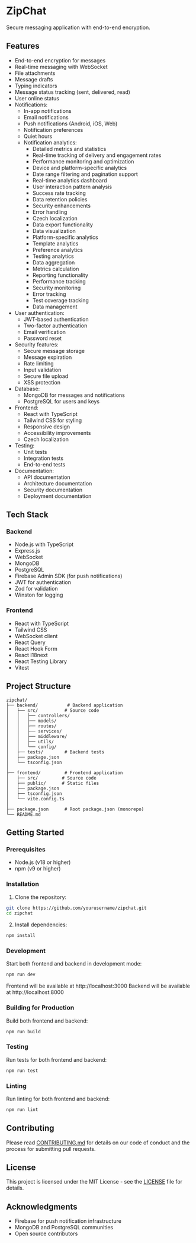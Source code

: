 # ZipChat

Secure messaging application with end-to-end encryption.

## Features

- End-to-end encryption for messages
- Real-time messaging with WebSocket
- File attachments
- Message drafts
- Typing indicators
- Message status tracking (sent, delivered, read)
- User online status
- Notifications:
  - In-app notifications
  - Email notifications
  - Push notifications (Android, iOS, Web)
  - Notification preferences
  - Quiet hours
  - Notification analytics:
    - Detailed metrics and statistics
    - Real-time tracking of delivery and engagement rates
    - Performance monitoring and optimization
    - Device and platform-specific analytics
    - Date range filtering and pagination support
    - Real-time analytics dashboard
    - User interaction pattern analysis
    - Success rate tracking
    - Data retention policies
    - Security enhancements
    - Error handling
    - Czech localization
    - Data export functionality
    - Data visualization
    - Platform-specific analytics
    - Template analytics
    - Preference analytics
    - Testing analytics
    - Data aggregation
    - Metrics calculation
    - Reporting functionality
    - Performance tracking
    - Security monitoring
    - Error tracking
    - Test coverage tracking
    - Data management
- User authentication:
  - JWT-based authentication
  - Two-factor authentication
  - Email verification
  - Password reset
- Security features:
  - Secure message storage
  - Message expiration
  - Rate limiting
  - Input validation
  - Secure file upload
  - XSS protection
- Database:
  - MongoDB for messages and notifications
  - PostgreSQL for users and keys
- Frontend:
  - React with TypeScript
  - Tailwind CSS for styling
  - Responsive design
  - Accessibility improvements
  - Czech localization
- Testing:
  - Unit tests
  - Integration tests
  - End-to-end tests
- Documentation:
  - API documentation
  - Architecture documentation
  - Security documentation
  - Deployment documentation

## Tech Stack

### Backend

- Node.js with TypeScript
- Express.js
- WebSocket
- MongoDB
- PostgreSQL
- Firebase Admin SDK (for push notifications)
- JWT for authentication
- Zod for validation
- Winston for logging

### Frontend

- React with TypeScript
- Tailwind CSS
- WebSocket client
- React Query
- React Hook Form
- React I18next
- React Testing Library
- Vitest

## Project Structure

```
zipchat/
├── backend/           # Backend application
│   ├── src/          # Source code
│   │   ├── controllers/
│   │   ├── models/
│   │   ├── routes/
│   │   ├── services/
│   │   ├── middleware/
│   │   ├── utils/
│   │   └── config/
│   ├── tests/        # Backend tests
│   ├── package.json
│   └── tsconfig.json
│
├── frontend/         # Frontend application
│   ├── src/         # Source code
│   ├── public/      # Static files
│   ├── package.json
│   ├── tsconfig.json
│   └── vite.config.ts
│
├── package.json      # Root package.json (monorepo)
└── README.md
```

## Getting Started

### Prerequisites

- Node.js (v18 or higher)
- npm (v9 or higher)

### Installation

1. Clone the repository:

```bash
git clone https://github.com/yourusername/zipchat.git
cd zipchat
```

2. Install dependencies:

```bash
npm install
```

### Development

Start both frontend and backend in development mode:

```bash
npm run dev
```

Frontend will be available at http://localhost:3000
Backend will be available at http://localhost:8000

### Building for Production

Build both frontend and backend:

```bash
npm run build
```

### Testing

Run tests for both frontend and backend:

```bash
npm run test
```

### Linting

Run linting for both frontend and backend:

```bash
npm run lint
```

## Contributing

Please read [CONTRIBUTING.md](CONTRIBUTING.md) for details on our code of conduct and the process for submitting pull requests.

## License

This project is licensed under the MIT License - see the [LICENSE](LICENSE) file for details.

## Acknowledgments

- Firebase for push notification infrastructure
- MongoDB and PostgreSQL communities
- Open source contributors
